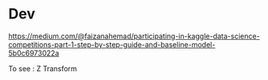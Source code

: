 # Dev
https://medium.com/@faizanahemad/participating-in-kaggle-data-science-competitions-part-1-step-by-step-guide-and-baseline-model-5b0c6973022a


To see :
Z Transform
